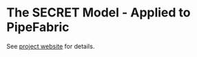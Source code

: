 The SECRET Model - Applied to PipeFabric
========================================

See [project website](https://www.systems.ethz.ch/research/SECRET/) for details.

